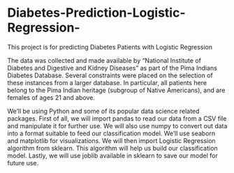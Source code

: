 # Diabetes-Prediction-Logistic-Regression-
This project is for predicting Diabetes Patients with Logistic Regression


The data was collected and made available by “National Institute of Diabetes and Digestive and Kidney Diseases” as part of the Pima Indians Diabetes Database. Several constraints were placed on the selection of these instances from a larger database. In particular, all patients here belong to the Pima Indian heritage (subgroup of Native Americans), and are females of ages 21 and above.

We’ll be using Python and some of its popular data science related packages. First of all, we will import pandas to read our data from a CSV file and manipulate it for further use. We will also use numpy to convert out data into a format suitable to feed our classification model. We’ll use seaborn and matplotlib for visualizations. We will then import Logistic Regression algorithm from sklearn. This algorithm will help us build our classification model. Lastly, we will use joblib available in sklearn to save our model for future use.
